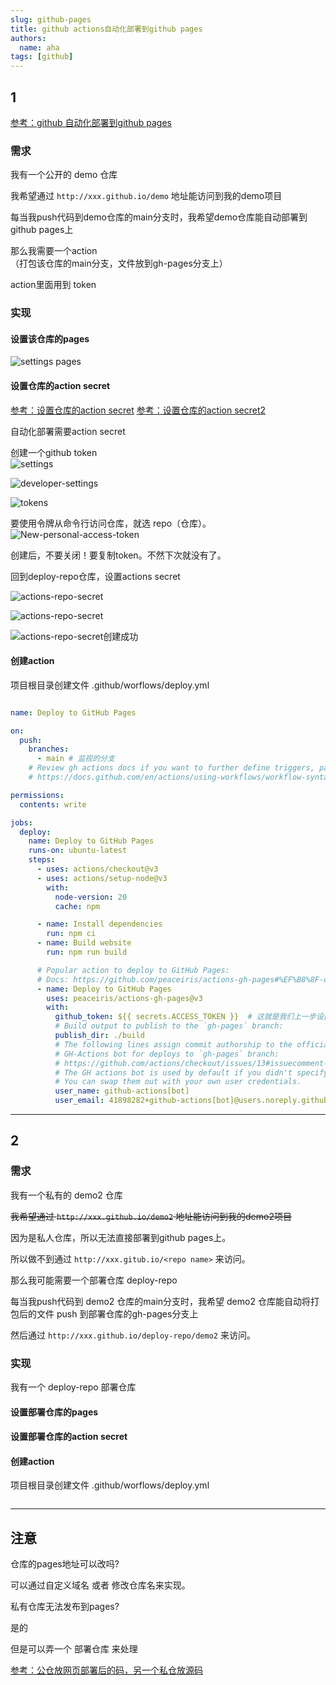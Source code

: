 ```yaml
---
slug: github-pages
title: github actions自动化部署到github pages
authors:
  name: aha
tags: [github]
---
```


## 1  

[参考：github 自动化部署到github pages](https://blog.csdn.net/weixin_43233914/article/details/134174562)  

### 需求  

我有一个公开的 demo 仓库  

我希望通过 `http://xxx.github.io/demo` 地址能访问到我的demo项目  

每当我push代码到demo仓库的main分支时，我希望demo仓库能自动部署到github pages上  

那么我需要一个action  
（打包该仓库的main分支，文件放到gh-pages分支上）

action里面用到 token

### 实现  

#### 设置该仓库的pages  

![settings pages](./imgs/settings-pages.png)  


#### 设置仓库的action secret  

[参考：设置仓库的action secret](https://sauljwu.github.io/pages/d6f511/#%E7%94%9F%E6%88%90github-token)
[参考：设置仓库的action secret2](https://blog.csdn.net/HW140701/article/details/119699169)


自动化部署需要action secret   

创建一个github token  
![settings](./imgs/settings.png)  

![developer-settings](./imgs/developer-settings.png)  

![tokens](./imgs/tokens.png)  

要使用令牌从命令行访问仓库，就选 repo（仓库）。
![New-personal-access-token](./imgs/New-personal-access-token.png)  

创建后，不要关闭！要复制token。不然下次就没有了。  

回到deploy-repo仓库，设置actions secret  

![actions-repo-secret](./imgs/actions-repo-secret.png)  

![actions-repo-secret](./imgs/actions-repo-secret.png)  

![actions-repo-secret创建成功](./imgs/actions-repo-secret创建成功.png)  

#### 创建action

项目根目录创建文件 .github/worflows/deploy.yml  

```yml 

name: Deploy to GitHub Pages

on:
  push:
    branches:
      - main # 监视的分支
    # Review gh actions docs if you want to further define triggers, paths, etc
    # https://docs.github.com/en/actions/using-workflows/workflow-syntax-for-github-actions#on

permissions:
  contents: write

jobs:
  deploy:
    name: Deploy to GitHub Pages
    runs-on: ubuntu-latest
    steps:
      - uses: actions/checkout@v3
      - uses: actions/setup-node@v3
        with:
          node-version: 20
          cache: npm

      - name: Install dependencies
        run: npm ci
      - name: Build website
        run: npm run build

      # Popular action to deploy to GitHub Pages:
      # Docs: https://github.com/peaceiris/actions-gh-pages#%EF%B8%8F-docusaurus
      - name: Deploy to GitHub Pages
        uses: peaceiris/actions-gh-pages@v3
        with:
          github_token: ${{ secrets.ACCESS_TOKEN }}  # 这就是我们上一步设置的action secret
          # Build output to publish to the `gh-pages` branch:
          publish_dir: ./build
          # The following lines assign commit authorship to the official
          # GH-Actions bot for deploys to `gh-pages` branch:
          # https://github.com/actions/checkout/issues/13#issuecomment-724415212
          # The GH actions bot is used by default if you didn't specify the two fields.
          # You can swap them out with your own user credentials.
          user_name: github-actions[bot]
          user_email: 41898282+github-actions[bot]@users.noreply.github.com
```

---  

## 2
### 需求

我有一个私有的 demo2 仓库  

~~我希望通过 `http://xxx.github.io/demo2` 地址能访问到我的demo2项目~~

因为是私人仓库，所以无法直接部署到github pages上。  

所以做不到通过 `http://xxx.gitub.io/<repo name>` 来访问。  

那么我可能需要一个部署仓库 deploy-repo  

每当我push代码到 demo2 仓库的main分支时，我希望 demo2 仓库能自动将打包后的文件 push 到部署仓库的gh-pages分支上  

然后通过 `http://xxx.github.io/deploy-repo/demo2` 来访问。

### 实现  

我有一个 deploy-repo 部署仓库   

#### 设置部署仓库的pages  

#### 设置部署仓库的action secret   

#### 创建action

项目根目录创建文件 .github/worflows/deploy.yml   

```yml 

```

---  

## 注意  

仓库的pages地址可以改吗?  

可以通过自定义域名 或者 修改仓库名来实现。  

私有仓库无法发布到pages?  

是的  

但是可以弄一个 部署仓库  来处理  

[参考：公仓放网页部署后的码，另一个私仓放源码](https://myoontyee.github.io/article/b3031f8a.html)  


 
